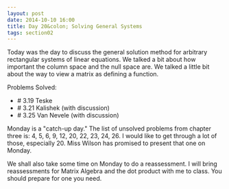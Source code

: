 ```yaml
---
layout: post
date: 2014-10-10 16:00
title: Day 20&colon; Solving General Systems
tags: section02
---
```


Today was the day to discuss the general solution method for arbitrary
rectangular systems of linear equations. We talked a bit about how important
the column space and the null space are. We talked a little bit about the
way to view a matrix as defining a function.

Problems Solved:

  * \# 3.19 Teske
  * \# 3.21 Kalishek (with discussion)
  * \# 3.25 Van Nevele (with discussion)

Monday is a "catch-up day." The list of unsolved problems from chapter three is:
4, 5, 6, 9, 12, 20, 22, 23, 24, 26. I would like to get through a lot of those,
especially 20. Miss Wilson has promised to present that one on Monday.

We shall also take some time on Monday to do a reassessment. I will bring reassessments
for Matrix Algebra and the dot product with me to class. You should prepare for
one you need.

